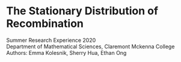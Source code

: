 # The Stationary Distribution of Recombination
Summer Research Experience 2020  
Department of Mathematical Sciences, Claremont Mckenna College  
Authors: Emma Kolesnik, Sherry Hua, Ethan Ong
